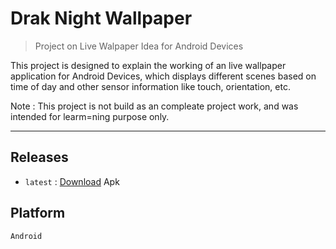 # Drak Night Wallpaper
> Project on Live Walpaper Idea for Android Devices

This project is designed to explain the working of an live wallpaper application for Android Devices, which displays different scenes based on time of day and other sensor information like touch, orientation, etc.

Note : This project is not build as an compleate project work, and was intended for learm=ning purpose only.

--------------------------------
## Releases
* `latest` : [Download](https://github.com/Edumate696/Drak-Night-Wallpaper/raw/main/releases/DrakNight%20Wallpaper.apk) Apk

## Platform
`Android`